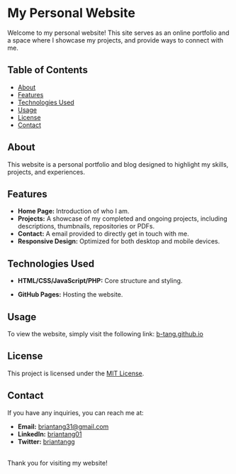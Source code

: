 # My Personal Website

Welcome to my personal website! This site serves as an online portfolio and a space where I showcase my projects, and provide ways to connect with me.

## Table of Contents

- [About](#about)
- [Features](#features)
- [Technologies Used](#technologies-used)
- [Usage](#usage)
- [License](#license)
- [Contact](#contact)

## About

This website is a personal portfolio and blog designed to highlight my skills, projects, and experiences.

## Features

- **Home Page:** Introduction of who I am.
- **Projects:** A showcase of my completed and ongoing projects, including descriptions, thumbnails, repositories or PDFs.
- **Contact:** A email provided to directly get in touch with me.
- **Responsive Design:** Optimized for both desktop and mobile devices.

## Technologies Used

- **HTML/CSS/JavaScript/PHP:** Core structure and styling.
<!-- - **[Framework/Library Name]:** Used for building [specific feature, e.g., the frontend, backend]. -->
- **GitHub Pages:** Hosting the website.
<!-- - **[Other Technologies]:** Any additional tools or technologies used. -->

## Usage

To view the website, simply visit the following link: [b-tang.github.io](https://b-tang.github.io/)

## License

This project is licensed under the [MIT License](LICENSE).

## Contact

If you have any inquiries, you can reach me at:

- **Email:** briantang31@gmail.com
- **LinkedIn:** [briantang01](https://www.linkedin.com/in/briantang01/)
- **Twitter:** [briantangg](https://twitter.com/briantangg)

<br>Thank you for visiting my website!
